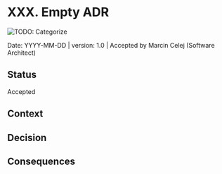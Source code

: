﻿# XXX. Empty ADR
![TODO: Categorize](https://img.shields.io/badge/TODO:_Categorize-blue)

Date: YYYY-MM-DD  | version: 1.0 | Accepted by Marcin Celej (Software Architect)

## Status

Accepted

## Context


## Decision


## Consequences

